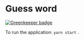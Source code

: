 # Guess word

[![Greenkeeper badge](https://badges.greenkeeper.io/n1c01a5/guessWord.svg)](https://greenkeeper.io/)

To run the application: `yarn start` .
